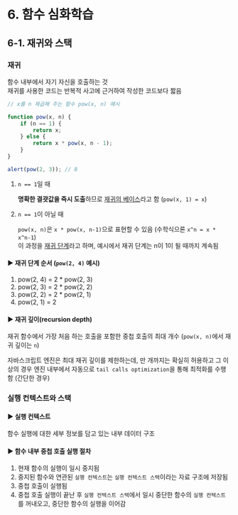 # 6. 함수 심화학습
## 6-1. 재귀와 스택
### 재귀
함수 내부에서 자기 자신을 호출하는 것  
재귀를 사용한 코드는 반복적 사고에 근거하여 작성한 코드보다 짧음
```javascript
// x를 n 제곱해 주는 함수 pow(x, n) 예시

function pow(x, n) {
    if (n == 1) {
        return x;
    } else {
        return x * pow(x, n - 1);
    }
}

alert(pow(2, 3)); // 8
```
1. `n == 1`일 때  

    **명확한 결괏값을 즉시 도출**하므로 <U>재귀의 베이스</U>라고 함 (`pow(x, 1) = x`)
2. `n == 1`이 아닐 때  

    `pow(x, n)`은 `x * pow(x, n-1)`으로 표현할 수 있음 (수학식으론 `x^n = x * x^n-1`)  
    이 과정을 <U>재귀 단계</U>라고 하며, 예시에서 재귀 단계는 n이 1이 될 때까지 계속됨  


#### ▶ 재귀 단계 순서 (`pow(2, 4)` 예시)
1. pow(2, 4) = 2 * pow(2, 3)
2. pow(2, 3) = 2 * pow(2, 2)
3. pow(2, 2) = 2 * pow(2, 1)
4. pow(2, 1) = 2

#### ▶ 재귀 깊이(recursion depth)
재귀 함수에서 가장 처음 하는 호출을 포함한 중첩 호출의 최대 개수 (`pow(x, n)`에서 재귀 깊이는 `n`)  

자바스크립트 엔진은 최대 재귀 깊이를 제한하는데, 만 개까지는 확실히 허용하고 그 이상의 경우 엔진 내부에서 자동으로 `tail calls optimization`을 통해 최적화를 수행함 (간단한 경우)
### 실행 컨텍스트와 스택
#### ▶ 실행 컨텍스트
함수 실행에 대한 세부 정보를 담고 있는 내부 데이터 구조  
#### ▶ 함수 내부 중첩 호출 실행 절차
1. 현재 함수의 실행이 일시 중지됨
2. 중지된 함수와 연관된 `실행 컨텍스트`는 `실행 컨텍스트 스택`이라는 자료 구조에 저장됨
3. 중첩 호출이 실행됨
4. 중첩 호출 실행이 끝난 후 `실행 컨텍스트 스택`에서 일시 중단한 함수의 `실행 컨텍스트`를 꺼내오고, 중단한 함수의 실행을 이어감
